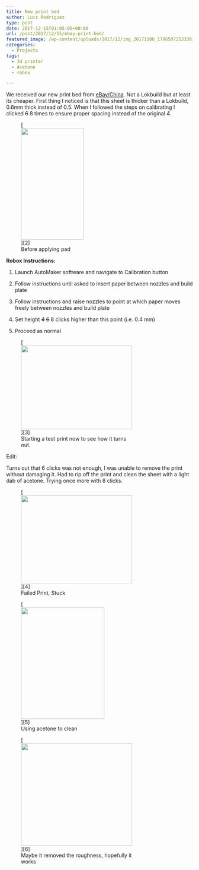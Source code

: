 ```yaml
---
title: New print bed
author: Luis Rodriguez
type: post
date: 2017-12-15T01:05:05+00:00
url: /post/2017/12/15/ebay-print-bed/
featured_image: /wp-content/uploads/2017/12/img_20171106_1706507253338128094262765-150x150.jpg
categories:
  - Projects
tags:
  - 3d printer
  - Acetone
  - robox

---
```

We received our new print bed from [eBay/China][1]. Not a Lokbuild but at least its cheaper. First thing I noticed is that this sheet is thicker than a Lokbuild, 0.6mm thick instead of 0.5. When I followed the steps on calibrating I clicked <del>6</del> 8 times to ensure proper spacing instead of the original 4.

<figure id="attachment_127" aria-describedby="caption-attachment-127" style="width: 169px" class="wp-caption aligncenter">[<img class="wp-image-127 size-medium" src="https://blog.silocitylabs.com/wp-content/uploads/2017/12/img_20171106_1706507253338128094262765-169x300.jpg" alt="" width="169" height="300" srcset="https://blog.silocitylabs.com/wp-content/uploads/2017/12/img_20171106_1706507253338128094262765-169x300.jpg 169w, https://blog.silocitylabs.com/wp-content/uploads/2017/12/img_20171106_1706507253338128094262765-576x1024.jpg 576w, https://blog.silocitylabs.com/wp-content/uploads/2017/12/img_20171106_1706507253338128094262765.jpg 720w" sizes="(max-width: 169px) 100vw, 169px" />][2]<figcaption id="caption-attachment-127" class="wp-caption-text">Before applying pad</figcaption></figure>

**Robox Instructions:**
  
1. Launch AutoMaker software and navigate to Calibration button
  
2. Follow instructions until asked to insert paper between nozzles and build plate
  
3. Follow instructions and raise nozzles to point at which paper moves freely between nozzles and build plate
  
4. Set height&nbsp;<del>4</del>&nbsp;<del>6</del> 8 clicks higher than this point (i.e. 0.4 mm)
  
5. Proceed as normal

<!--more-->

<figure id="attachment_15" aria-describedby="caption-attachment-15" style="width: 300px" class="wp-caption aligncenter">[<img class="wp-image-15 size-medium" src="https://blog.silocitylabs.com/wp-content/uploads/2017/12/1bdb00e1-a99a-4480-8f61-057144940b66-300x225.jpg" alt="" width="300" height="225" srcset="https://blog.silocitylabs.com/wp-content/uploads/2017/12/1bdb00e1-a99a-4480-8f61-057144940b66-300x225.jpg 300w, https://blog.silocitylabs.com/wp-content/uploads/2017/12/1bdb00e1-a99a-4480-8f61-057144940b66-768x576.jpg 768w, https://blog.silocitylabs.com/wp-content/uploads/2017/12/1bdb00e1-a99a-4480-8f61-057144940b66.jpg 800w" sizes="(max-width: 300px) 100vw, 300px" />][3]<figcaption id="caption-attachment-15" class="wp-caption-text">Starting a test print now to see how it turns out.</figcaption></figure>

Edit:

<p style="text-align: left;">
  Turns out that 6 clicks was not enough, I was unable to remove the print without damaging it. Had to rip off the print and clean the sheet with a light dab of acetone. Trying once more with 8 clicks.
</p>

<figure id="attachment_41" aria-describedby="caption-attachment-41" style="width: 300px" class="wp-caption alignnone">[<img class="wp-image-41 size-medium" src="https://blog.silocitylabs.com/wp-content/uploads/2017/12/ba791e7d-e132-458c-b953-56bfdb93b5cc-300x237.jpg" alt="" width="300" height="237" srcset="https://blog.silocitylabs.com/wp-content/uploads/2017/12/ba791e7d-e132-458c-b953-56bfdb93b5cc-300x237.jpg 300w, https://blog.silocitylabs.com/wp-content/uploads/2017/12/ba791e7d-e132-458c-b953-56bfdb93b5cc.jpg 597w" sizes="(max-width: 300px) 100vw, 300px" />][4]<figcaption id="caption-attachment-41" class="wp-caption-text">Failed Print, Stuck</figcaption></figure>

<figure id="attachment_43" aria-describedby="caption-attachment-43" style="width: 225px" class="wp-caption alignnone">[<img class="wp-image-43 size-medium" src="https://blog.silocitylabs.com/wp-content/uploads/2017/12/80f87d37-4beb-496d-a536-12245638f77f-225x300.jpg" alt="" width="225" height="300" srcset="https://blog.silocitylabs.com/wp-content/uploads/2017/12/80f87d37-4beb-496d-a536-12245638f77f-225x300.jpg 225w, https://blog.silocitylabs.com/wp-content/uploads/2017/12/80f87d37-4beb-496d-a536-12245638f77f.jpg 600w" sizes="(max-width: 225px) 100vw, 225px" />][5]<figcaption id="caption-attachment-43" class="wp-caption-text">Using acetone to clean</figcaption></figure>

<figure id="attachment_42" aria-describedby="caption-attachment-42" style="width: 300px" class="wp-caption alignleft">[<img class="wp-image-42 size-medium" src="https://blog.silocitylabs.com/wp-content/uploads/2017/12/fa6f1568-dc41-44f8-941c-3d11eab22fd9-300x276.jpg" alt="" width="300" height="276" srcset="https://blog.silocitylabs.com/wp-content/uploads/2017/12/fa6f1568-dc41-44f8-941c-3d11eab22fd9-300x276.jpg 300w, https://blog.silocitylabs.com/wp-content/uploads/2017/12/fa6f1568-dc41-44f8-941c-3d11eab22fd9.jpg 566w" sizes="(max-width: 300px) 100vw, 300px" />][6]<figcaption id="caption-attachment-42" class="wp-caption-text">Maybe it removed the roughness, hopefully it works</figcaption></figure>

 [1]: https://www.ebay.com/itm/192342007627
 [2]: https://blog.silocitylabs.com/wp-content/uploads/2017/12/img_20171106_1706507253338128094262765.jpg
 [3]: https://blog.silocitylabs.com/wp-content/uploads/2017/12/1bdb00e1-a99a-4480-8f61-057144940b66.jpg
 [4]: https://blog.silocitylabs.com/wp-content/uploads/2017/12/ba791e7d-e132-458c-b953-56bfdb93b5cc.jpg
 [5]: https://blog.silocitylabs.com/wp-content/uploads/2017/12/80f87d37-4beb-496d-a536-12245638f77f.jpg
 [6]: https://blog.silocitylabs.com/wp-content/uploads/2017/12/fa6f1568-dc41-44f8-941c-3d11eab22fd9.jpg